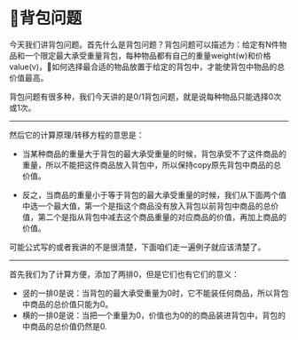 # 🎒背包问题

今天我们讲背包问题。首先什么是背包问题？背包问题可以描述为：给定有N件物品和一个限定最大承受重量背包，每种物品都有自己的重量weight(w)和价格value(v)，如何选择最合适的物品放置于给定的背包中，才能使背包中物品的总价值最高。

背包问题有很多种，我们今天讲的是0/1背包问题，就是说每种物品只能选择0次或1次。

---

然后它的计算原理/转移方程的意思是：
- 当某种商品的重量大于背包的最大承受重量的时候，背包承受不了这件商品的重量，所以不能把这件商品放入背包中，所以保持copy原先背包中商品的总价值。

- 反之，当商品的重量小于等于背包的最大承受重量的时候，我们从下面两个值中选一个最大值，第一个是指这个商品没有放入背包以前背包中商品的总价值，第二个是指从背包中减去这个商品重量的对应商品的价值，再加上商品的价值。

可能公式写的或者我讲的不是很清楚，下面咱们走一遍例子就应该清楚了。

---

首先我们为了计算方便，添加了两排0，但是它们也有它们的意义：
- 竖的一排0是说：当背包的最大承受重量为0时，它不能装任何商品，所以背包中商品的总价值只能为0。
- 横的一排0是说：当把一个重量为0，价值也为0的的商品装进背包中，背包的中商品的总价值仍然是0.

